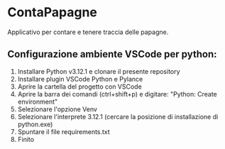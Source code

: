 # ContaPapagne
Applicativo per contare e tenere traccia delle papagne.


## Configurazione ambiente VSCode per python:
1. Installare Python v3.12.1 e clonare il presente repository
2. Installare plugin VSCode Python e Pylance
3. Aprire la cartella del progetto con VSCode
4. Aprire la barra dei comandi (ctrl+shift+p) e digitare: "Python: Create environment"
5. Selezionare l'opzione Venv
6. Selezionare l'interprete 3.12.1 (cercare la posizione di installazione di python.exe)
7. Spuntare il file requirements.txt
8. Finito

